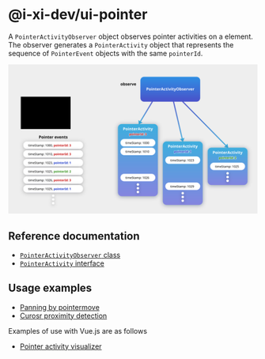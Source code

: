 # @i-xi-dev/ui-pointer

A `PointerActivityObserver` object observes pointer activities on a element. The observer generates a `PointerActivity` object that represents the sequence of `PointerEvent` objects with the same `pointerId`.

![Image](docs/image-1.svg)


## Reference documentation

- [`PointerActivityObserver` class](https://i-xi-dev.github.io/ui-pointer.es/reference/classes/PointerActivityObserver-1.html)
- [`PointerActivity` interface](https://i-xi-dev.github.io/ui-pointer.es/reference/interfaces/PointerActivity-1.html)


## Usage examples

- [Panning by pointermove](https://i-xi-dev.github.io/ui-pointer.es/example/pan.html)
- [Curosr proximity detection](https://i-xi-dev.github.io/ui-pointer.es/example/proximity.html)

Examples of use with Vue.js are as follows

- [Pointer activity visualizer](https://i-xi-dev.github.io/ui-pointer.es/example/visualizer.html)
